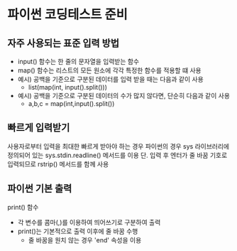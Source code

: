# 파이썬 코딩테스트 준비

## 자주 사용되는 표준 입력 방법

- input() 함수는 한 줄의 문자열을 입력받는 함수
- map() 함수는 리스트의 모든 원소에 각각 특정한 함수를 적용할 떄 사용
- 예시) 공백을 기준으로 구분된 데이터를 입력 받을 때는 다음과 같이 사용
  - list(map(int, input().split()))
- 예시) 공백을 기준으로 구분된 데이터의 수가 많지 않다면, 단순히 다음과 같이 사용
  - a,b,c = map(int,input().split())

## 빠르게 입력받기
사용자로부터 입력을 최대한 빠르게 받아야 하는 경우
파이썬의 경우 sys 라이브러리에 정의되어 있는 sys.stdin.readline() 메서드를 이용
단. 입력 후 엔터가 줄 바꿈 기호로 입력되므로 rstrip() 메서드를 함께 사용

## 파이썬 기본 출력
print() 함수
- 각 변수를 콤마(,)를 이용하여 띄어쓰기로 구분하여 출력
- print()는 기본적으로 출력 이후에 줄 바꿈 수행
    - 줄 바꿈을 원치 않는 경우 'end' 속성을 이용